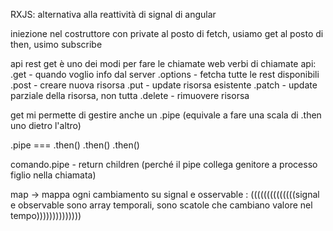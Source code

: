 RXJS: alternativa alla reattività di signal di angular

iniezione nel costruttore con private
al posto di fetch, usiamo get
al posto di then, usimo subscribe

api rest
get è uno dei modi per fare le chiamate web
verbi di chiamate api:
    .get - quando voglio info dal server
    .options - fetcha tutte le rest disponibili
    .post - creare nuova risorsa
    .put - update risorsa esistente
    .patch - update parziale della risorsa, non tutta 
    .delete - rimuovere risorsa

get mi permette di gestire anche un .pipe (equivale a fare una scala di .then uno dietro l'altro)

.pipe ===   .then()
            .then()
            .then()

comando.pipe - return children (perché il pipe collega genitore a processo figlio nella chiamata)

map -> mappa ogni cambiamento su signal e osservable :
((((((((((((((signal e observable sono array temporali, sono scatole che cambiano valore nel tempo))))))))))))))

